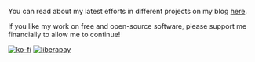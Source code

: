 You can read about my latest efforts in different projects on my blog [here](https://thejackimonster.blogspot.com/).

If you like my work on free and open-source software, please support me financially to allow me to continue!

[![ko-fi](https://ko-fi.com/img/githubbutton_sm.svg)](https://ko-fi.com/I3I412WD0P)
[![liberapay](https://liberapay.com/assets/widgets/donate.svg)](https://liberapay.com/TheJackiMonster/donate)
